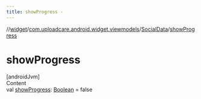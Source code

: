```yaml
---
title: showProgress -
---
```

//[widget](../../index.md)/[com.uploadcare.android.widget.viewmodels](../index.md)/[SocialData](index.md)/[showProgress](show-progress.md)



# showProgress  
[androidJvm]  
Content  
val [showProgress](show-progress.md): [Boolean](https://kotlinlang.org/api/latest/jvm/stdlib/kotlin/-boolean/index.html) = false  



